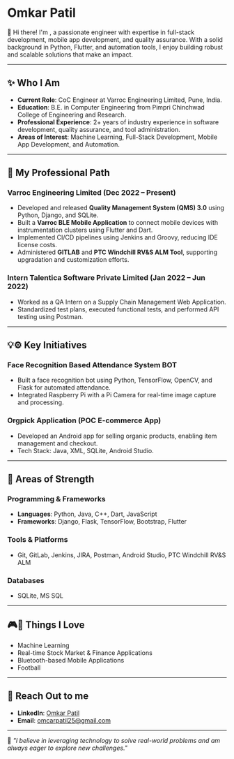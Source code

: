 # Omkar Patil

👋 Hi there! I'm , a passionate engineer with expertise in full-stack development, mobile app development, and quality assurance. With a solid background in Python, Flutter, and automation tools, I enjoy building robust and scalable solutions that make an impact.

-------------

## ✨ Who I Am
- **Current Role**: CoC Engineer at Varroc Engineering Limited, Pune, India.
- **Education**: B.E. in Computer Engineering from Pimpri Chinchwad College of Engineering and Research.
- **Professional Experience**: 2+ years of industry experience in software development, quality assurance, and tool administration.
- **Areas of Interest**: Machine Learning, Full-Stack Development, Mobile App Development, and Automation.

---

## 🚀 My Professional Path

### Varroc Engineering Limited (Dec 2022 – Present)
- Developed and released **Quality Management System (QMS) 3.0** using Python, Django, and SQLite.
- Built a **Varroc BLE Mobile Application** to connect mobile devices with instrumentation clusters using Flutter and Dart.
- Implemented CI/CD pipelines using Jenkins and Groovy, reducing IDE license costs.
- Administered **GITLAB** and **PTC Windchill RV&S ALM Tool**, supporting upgradation and customization efforts.

### Intern Talentica Software Private Limited (Jan 2022 – Jun 2022)
- Worked as a QA Intern on a Supply Chain Management Web Application.
- Standardized test plans, executed functional tests, and performed API testing using Postman.

---

## 💡⚙️ Key Initiatives

### Face Recognition Based Attendance System BOT
- Built a face recognition bot using Python, TensorFlow, OpenCV, and Flask for automated attendance.
- Integrated Raspberry Pi with a Pi Camera for real-time image capture and processing.

### Orgpick Application (POC E-commerce App)
- Developed an Android app for selling organic products, enabling item management and checkout.
- Tech Stack: Java, XML, SQLite, Android Studio.

---

## 🎯 Areas of Strength

### Programming & Frameworks
- **Languages**: Python, Java, C++, Dart, JavaScript
- **Frameworks**: Django, Flask, TensorFlow, Bootstrap, Flutter

### Tools & Platforms
- Git, GitLab, Jenkins, JIRA, Postman, Android Studio, PTC Windchill RV&S ALM

### Databases
- SQLite, MS SQL

---

## 🎮🌱 Things I Love
- Machine Learning
- Real-time Stock Market & Finance Applications
- Bluetooth-based Mobile Applications
- Football

---

## 📲 Reach Out to me
- **LinkedIn**: [Omkar Patil](www.linkedin.com/in/omkar-vijay-patil)
- **Email**: omcarpatil25@gmail.com

---

🌟 *"I believe in leveraging technology to solve real-world problems and am always eager to explore new challenges."*
